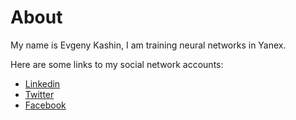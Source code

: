 # About

My name is Evgeny Kashin, I am training neural networks in Yanex.

Here are some links to my social network accounts:
- [Linkedin](https://www.linkedin.com/in/evgeny-kashin)
- [Twitter](https://twitter.com/digitman_)
- [Facebook](https://www.facebook.com/kashin.evgeniy)
